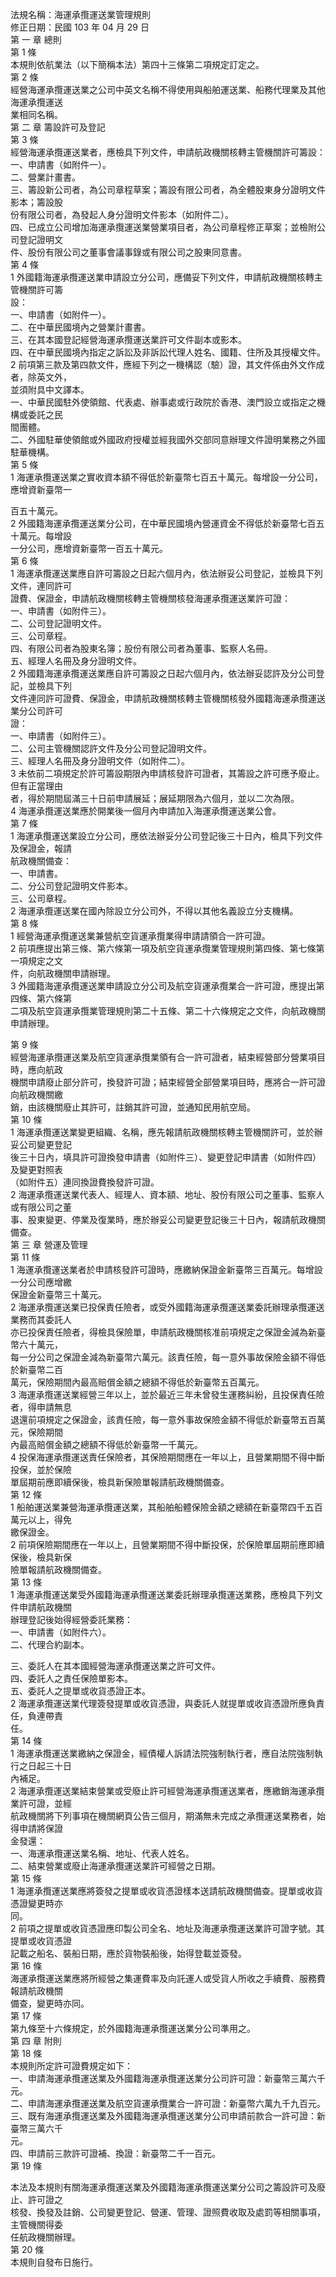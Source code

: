 法規名稱：海運承攬運送業管理規則  
修正日期：民國 103 年 04 月 29 日  
第 一 章 總則  
第 1 條  
本規則依航業法（以下簡稱本法）第四十三條第二項規定訂定之。  
第 2 條  
經營海運承攬運送業之公司中英文名稱不得使用與船舶運送業、船務代理業及其他海運承攬運送  
業相同名稱。  
第 二 章 籌設許可及登記  
第 3 條  
經營海運承攬運送業者，應檢具下列文件，申請航政機關核轉主管機關許可籌設：  
一、申請書（如附件一）。  
二、營業計畫書。  
三、籌設新公司者，為公司章程草案；籌設有限公司者，為全體股東身分證明文件影本；籌設股  
份有限公司者，為發起人身分證明文件影本（如附件二）。  
四、已成立公司增加海運承攬運送業營業項目者，為公司章程修正草案；並檢附公司登記證明文  
件、股份有限公司之董事會議事錄或有限公司之股東同意書。  
第 4 條  
1 外國籍海運承攬運送業申請設立分公司，應備妥下列文件，申請航政機關核轉主管機關許可籌  
設：  
一、申請書（如附件一）。  
二、在中華民國境內之營業計畫書。  
三、在其本國登記經營海運承攬運送業許可文件副本或影本。  
四、在中華民國境內指定之訴訟及非訴訟代理人姓名、國籍、住所及其授權文件。  
2 前項第三款及第四款文件，應經下列之一機構認（驗）證，其文件係由外文作成者，除英文外，  
並須附具中文譯本。  
一、中華民國駐外使領館、代表處、辦事處或行政院於香港、澳門設立或指定之機構或委託之民  
間團體。  
二、外國駐華使領館或外國政府授權並經我國外交部同意辦理文件證明業務之外國駐華機構。  
第 5 條  
1 海運承攬運送業之實收資本額不得低於新臺幣七百五十萬元。每增設一分公司，應增資新臺幣一  


百五十萬元。  
2 外國籍海運承攬運送業分公司，在中華民國境內營運資金不得低於新臺幣七百五十萬元。每增設  
一分公司，應增資新臺幣一百五十萬元。  
第 6 條  
1 海運承攬運送業應自許可籌設之日起六個月內，依法辦妥公司登記，並檢具下列文件，連同許可  
證費、保證金，申請航政機關核轉主管機關核發海運承攬運送業許可證：  
一、申請書（如附件三）。  
二、公司登記證明文件。  
三、公司章程。  
四、有限公司者為股東名簿；股份有限公司者為董事、監察人名冊。  
五、經理人名冊及身分證明文件。  
2 外國籍海運承攬運送業應自許可籌設之日起六個月內，依法辦妥認許及分公司登記，並檢具下列  
文件連同許可證費、保證金，申請航政機關核轉主管機關核發外國籍海運承攬運送業分公司許可  
證：  
一、申請書（如附件三）。  
二、公司主管機關認許文件及分公司登記證明文件。  
三、經理人名冊及身分證明文件（如附件二）。  
3 未依前二項規定於許可籌設期限內申請核發許可證者，其籌設之許可應予廢止。但有正當理由  
者，得於期間屆滿三十日前申請展延；展延期限為六個月，並以二次為限。  
4 海運承攬運送業應於開業後一個月內申請加入海運承攬運送業公會。  
第 7 條  
1 海運承攬運送業設立分公司，應依法辦妥分公司登記後三十日內，檢具下列文件及保證金，報請  
航政機關備查：  
一、申請書。  
二、分公司登記證明文件影本。  
三、公司章程。  
2 海運承攬運送業在國內除設立分公司外，不得以其他名義設立分支機構。  
第 8 條  
1 經營海運承攬運送業兼營航空貨運承攬業得申請請領合一許可證。  
2 前項應提出第三條、第六條第一項及航空貨運承攬業管理規則第四條、第七條第一項規定之文  
件，向航政機關申請辦理。  
3 外國籍海運承攬運送業申請設立分公司及航空貨運承攬業合一許可證，應提出第四條、第六條第  
二項及航空貨運承攬業管理規則第二十五條、第二十六條規定之文件，向航政機關申請辦理。  


第 9 條  
經營海運承攬運送業及航空貨運承攬業領有合一許可證者，結束經營部分營業項目時，應向航政  
機關申請廢止部分許可，換發許可證；結束經營全部營業項目時，應將合一許可證向航政機關繳  
銷，由該機關廢止其許可，註銷其許可證，並通知民用航空局。  
第 10 條  
1 海運承攬運送業變更組織、名稱，應先報請航政機關核轉主管機關許可，並於辦妥公司變更登記  
後三十日內，填具許可證換發申請書（如附件三）、變更登記申請書（如附件四）及變更對照表  
（如附件五）連同換證費換發許可證。  
2 海運承攬運送業代表人、經理人、資本額、地址、股份有限公司之董事、監察人或有限公司之董  
事、股東變更、停業及復業時，應於辦妥公司變更登記後三十日內，報請航政機關備查。  
第 三 章 營運及管理  
第 11 條  
1 海運承攬運送業者於申請核發許可證時，應繳納保證金新臺幣三百萬元。每增設一分公司應增繳  
保證金新臺幣三十萬元。  
2 海運承攬運送業已投保責任險者，或受外國籍海運承攬運送業委託辦理承攬運送業務而其委託人  
亦已投保責任險者，得檢具保險單，申請航政機關核准前項規定之保證金減為新臺幣六十萬元，  
每一分公司之保證金減為新臺幣六萬元。該責任險，每一意外事故保險金額不得低於新臺幣二百  
萬元，保險期間內最高賠償金額之總額不得低於新臺幣五百萬元。  
3 海運承攬運送業經營三年以上，並於最近三年未曾發生運務糾紛，且投保責任險者，得申請無息  
退還前項規定之保證金，該責任險，每一意外事故保險金額不得低於新臺幣五百萬元，保險期間  
內最高賠償金額之總額不得低於新臺幣一千萬元。  
4 投保海運承攬運送責任保險者，其保險期間應在一年以上，且營業期間不得中斷投保，並於保險  
單屆期前應即續保後，檢具新保險單報請航政機關備查。  
第 12 條  
1 船舶運送業兼營海運承攬運送業，其船舶船體保險金額之總額在新臺幣四千五百萬元以上，得免  
繳保證金。  
2 前項保險期間應在一年以上，且營業期間不得中斷投保，於保險單屆期前應即續保後，檢具新保  
險單報請航政機關備查。  
第 13 條  
1 海運承攬運送業受外國籍海運承攬運送業委託辦理承攬運送業務，應檢具下列文件申請航政機關  
辦理登記後始得經營委託業務：  
一、申請書（如附件六）。  
二、代理合約副本。  


三、委託人在其本國經營海運承攬運送業之許可文件。  
四、委託人之責任保險單影本。  
五、委託人之提單或收貨憑證正本。  
2 海運承攬運送業代理簽發提單或收貨憑證，與委託人就提單或收貨憑證所應負責任，負連帶責  
任。  
第 14 條  
1 海運承攬運送業繳納之保證金，經債權人訴請法院強制執行者，應自法院強制執行之日起三十日  
內補足。  
2 海運承攬運送業結束營業或受廢止許可經營海運承攬運送業者，應繳銷海運承攬業許可證，並經  
航政機關將下列事項在機關網頁公告三個月，期滿無未完成之承攬運送業務者，始得申請將保證  
金發還：  
一、海運承攬運送業名稱、地址、代表人姓名。  
二、結束營業或廢止海運承攬運送業許可經營之日期。  
第 15 條  
1 海運承攬運送業應將簽發之提單或收貨憑證樣本送請航政機關備查。提單或收貨憑證變更時亦  
同。  
2 前項之提單或收貨憑證應印製公司全名、地址及海運承攬運送業許可證字號。其提單或收貨憑證  
記載之船名、裝船日期，應於貨物裝船後，始得登載並簽發。  
第 16 條  
海運承攬運送業應將所經營之集運費率及向託運人或受貨人所收之手續費、服務費報請航政機關  
備查，變更時亦同。  
第 17 條  
第九條至十六條規定，於外國籍海運承攬運送業分公司準用之。  
第 四 章 附則  
第 18 條  
本規則所定許可證費規定如下：  
一、申請海運承攬運送業及外國籍海運承攬運送業分公司許可證：新臺幣三萬六千元。  
二、申請海運承攬運送業及航空貨運承攬業合一許可證：新臺幣六萬九千九百元。  
三、既有海運承攬運送業及外國籍海運承攬運送業分公司申請前款合一許可證：新臺幣三萬六千  
元。  
四、申請前三款許可證補、換證：新臺幣二千一百元。  
第 19 條  


本法及本規則有關海運承攬運送業及外國籍海運承攬運送業分公司之籌設許可及廢止、許可證之  
核發、換發及註銷、公司變更登記、營運、管理、證照費收取及處罰等相關事項，主管機關得委  
任航政機關辦理。  
第 20 條  
本規則自發布日施行。  


